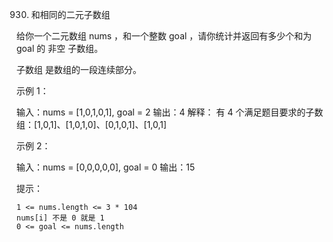 930. 和相同的二元子数组

给你一个二元数组 nums ，和一个整数 goal ，请你统计并返回有多少个和为 goal 的 非空 子数组。

子数组 是数组的一段连续部分。

示例 1：

输入：nums = [1,0,1,0,1], goal = 2 输出：4 解释： 有 4 个满足题目要求的子数组：[1,0,1]、[1,0,1,0]、[0,1,0,1]、[1,0,1]

示例 2：

输入：nums = [0,0,0,0,0], goal = 0 输出：15

提示：

    1 <= nums.length <= 3 * 104
    nums[i] 不是 0 就是 1
    0 <= goal <= nums.length

